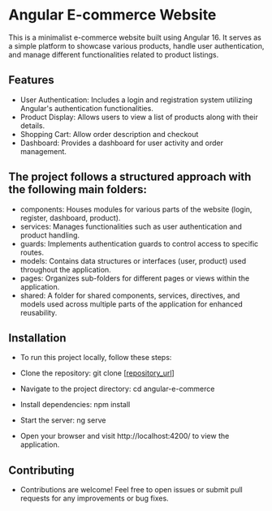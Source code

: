 # Angular E-commerce Website

This is a minimalist e-commerce website built using Angular 16. It serves as a simple platform to showcase various products, handle user authentication, and manage different functionalities related to product listings.

## Features

- User Authentication: Includes a login and registration system utilizing Angular's authentication functionalities.
- Product Display: Allows users to view a list of products along with their details.
- Shopping Cart: Allow order description and checkout  
- Dashboard: Provides a dashboard for user activity and order management.

## The project follows a structured approach with the following main folders:

- components: Houses modules for various parts of the website (login, register, dashboard, product).
- services: Manages functionalities such as user authentication and product handling.
- guards: Implements authentication guards to control access to specific routes.
- models: Contains data structures or interfaces (user, product) used throughout the application.
- pages: Organizes sub-folders for different pages or views within the application.
- shared: A folder for shared components, services, directives, and models used across multiple parts of the application for enhanced reusability.

## Installation 

- To run this project locally, follow these steps:

- Clone the repository: git clone [[repository_url](https://github.com/Ahmed-BEN-GHALBA/E-shop.git)]
- Navigate to the project directory: cd angular-e-commerce
- Install dependencies: npm install
- Start the server: ng serve
- Open your browser and visit http://localhost:4200/ to view the application.
 
## Contributing

- Contributions are welcome! Feel free to open issues or submit pull requests for any improvements or bug fixes.



